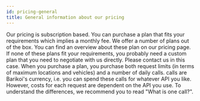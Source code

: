 ```yaml
---
id: pricing-general
title: General information about our pricing
---
```


Our pricing is subscription based. You can purchase a plan that fits your requirements which implies a monthly fee. We offer a number of plans out of the box. You can find an overview about these plan on our pricing page. If none of these plans fit your requirements, you probably need a custom plan that you need to negotiate with us directly. Please contact us in this case. When you purchase a plan, you purchase both request limits (in terms of maximum locations and vehicles) and a number of daily calls. calls are Barikoi's currency, i.e. you can spend these calls for whatever API you like. However, costs for each request are dependent on the API you use. To understand the differences, we recommend you to read "What is one call?".
